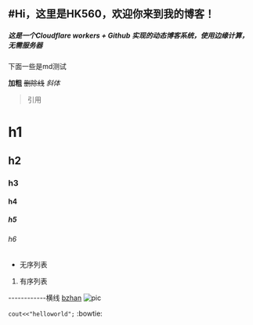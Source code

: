 ## #Hi，这里是HK560，欢迎你来到我的博客！
##### 这是一个Cloudflare workers + Github 实现的动态博客系统，使用边缘计算，无需服务器

下面一些是md测试

**加粗**
~~删除线~~
*斜体*
>  引用

# h1
## h2
### h3
#### h4
##### h5
###### h6
- 无序列表
1. 有序列表

------------横线
[bzhan](http://www.bilibili.com "bzhan")
![pic](https://vkceyugu.cdn.bspapp.com/VKCEYUGU-b1ebbd3c-ca49-405b-957b-effe60782276/5e0067f6-33bd-4ad6-8184-6b6cde0e15ba.jpg "pic")

`cout<<"helloworld";`
:bowtie:


